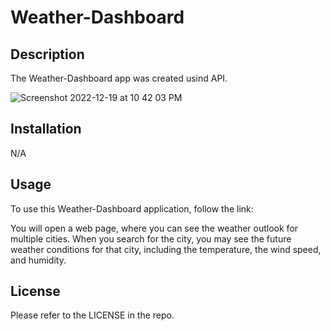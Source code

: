 # Weather-Dashboard

## Description

The Weather-Dashboard app was created usind API.

![Screenshot 2022-12-19 at 10 42 03 PM](https://user-images.githubusercontent.com/116528749/208600750-e27e1f98-3a78-416f-abff-a563262d98f3.jpg)



## Installation

N/A

## Usage

To use this Weather-Dashboard application, follow the link:

You will open a web page, where you can see the weather outlook for multiple cities. When you search for the city, you may see the future weather conditions for that city, including the temperature, the wind speed, and humidity.


## License

Please refer to the LICENSE in the repo.
